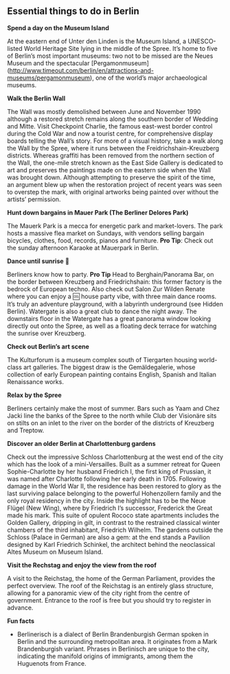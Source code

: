 ## Essential things to do in Berlin

**Spend a day on the Museum Island**

At the eastern end of Unter den Linden is the Museum Island, a UNESCO-listed World Heritage Site lying in the middle of the Spree. It’s home to five of Berlin’s most important museums: two not to be missed are the Neues Museum and the spectacular [Pergamonmuseum] (http://www.timeout.com/berlin/en/attractions-and-museums/pergamonmuseum), one of the world’s major archaeological museums. 

**Walk the Berlin Wall**

The Wall was mostly demolished between June and November 1990 although a restored stretch remains along the southern border of Wedding and Mitte. Visit Checkpoint Charlie, the famous east-west border control during the Cold War and now a tourist centre, for comprehensive display boards telling the Wall’s story. For more of a visual history, take a walk along the Wall by the Spree, where it runs between the Freidrichshain-Kreuzberg districts. Whereas graffiti has been removed from the northern section of the Wall, the one-mile stretch known as the East Side Gallery is dedicated to art and preserves the paintings made on the eastern side when the Wall was brought down. Although attempting to preserve the spirit of the time, an argument blew up when the restoration project of recent years was seen to overstep the mark, with original artworks being painted over without the artists’ permission.

**Hunt down bargains in Mauer Park (The Berliner Delores Park)**

The Mauerk Park is a mecca for energetic park and market-lovers. The park hosts a massive flea market on Sundays, with vendors selling bargain bicycles, clothes, food, records, pianos and furniture. **Pro Tip**: Check out the sunday afternoon Karaoke at Mauerpark in Berlin.

**Dance until sunrise** :dancer: 

Berliners know how to party. **Pro Tip** Head to Berghain/Panorama Bar, on the border between Kreuzberg and Friedrichshain: this former factory is the bedrock of European techno. Also check out Salon Zur Wilden Renate where you can enjoy a :cool: house party vibe, with three main dance rooms. It’s truly an adventure playground, with a labyrinth underground (see Hidden Berlin). Watergate is also a great club to dance the night away. The downstairs floor in the Watergate has a great panorama window looking directly out onto the Spree, as well as a floating deck terrace for watching the sunrise over Kreuzberg.

**Check out Berlin’s art scene** 

The Kulturforum is a museum complex south of Tiergarten housing world-class art galleries. The biggest draw is the Gemäldegalerie, whose collection of early European painting contains English, Spanish and Italian Renaissance works. 

**Relax by the Spree**

Berliners certainly make the most of summer. Bars such as Yaam and Chez Jacki line the banks of the Spree to the north while Club der Visionäre sits on stilts on an inlet to the river on the border of the districts of Kreuzberg and Treptow. 

**Discover an older Berlin at Charlottenburg gardens**

Check out the impressive Schloss Charlottenburg at the west end of the city which has the look of a mini-Versailles. Built as a summer retreat for Queen Sophie-Charlotte by her husband Friedrich I, the first king of Prussian, it was named after Charlotte following her early death in 1705. Following damage in the World War II, the residence has been restored to glory as the last surviving palace belonging to the powerful Hohenzollern family and the only royal residency in the city. Inside the highlight has to be the Neue Flügel (New Wing), where by Friedrich I’s successor, Frederick the Great made his mark. This suite of opulent Rococo state apartments includes the Golden Gallery, dripping in gilt, in contrast to the restrained classical winter chambers of the third inhabitant, Friedrich Wilhelm. The gardens outside the Schloss (Palace in German) are also a gem: at the end stands a Pavilion designed by Karl Friedrich Schinkel, the architect behind the neoclassical Altes Museum on Museum Island. 

**Visit the Rechstag and enjoy the view from the roof**

A visit to the Reichstag, the home of the German Parliament, provides the perfect overview. The roof of the Reichstag is an entirely glass structure, allowing for a panoramic view of the city right from the centre of government. Entrance to the roof is free but you should try to register in advance. 

**Fun facts**

* Berlinerisch is a dialect of Berlin Brandenburgish German spoken in Berlin and the surrounding metropolitan area. It originates from a Mark Brandenburgish variant. Phrases in Berlinisch are unique to the city, indicating the manifold origins of immigrants, among them the Huguenots from France.


